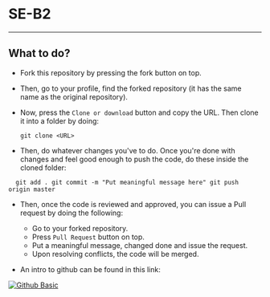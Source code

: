 # SE-B2

---
## What to do?
* Fork this repository by pressing the fork button on top.
* Then, go to your profile, find the forked repository (it has the same name as the original repository). 
* Now, press the `Clone or download` button and copy the URL. Then clone it into a folder by doing:

    `git clone <URL>`

* Then, do whatever changes you've to do. Once you're done with changes and feel good enough to push the code, do these inside the cloned folder:

`   git add .
    git commit -m "Put meaningful message here"
    git push origin master
`

* Then, once the code is reviewed and approved, you can issue a Pull request by doing the following:
	* Go to your forked repository. 
	* Press `Pull Request` button on top.
	* Put a meaningful message, changed done and issue the request.
	* Upon resolving conflicts, the code will be merged.

* An intro to github can be found in this link: 

[![Github Basic](http://img.youtube.com/vi/0fKg7e37bQE/0.jpg)](http://www.youtube.com/watch?v=0fKg7e37bQE)